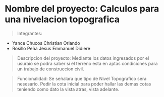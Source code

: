 # Nombre del proyecto: Calculos para una nivelacion topografica

> Integrantes:
- Yance Chucos Christian Orlando
- Rosillo Peña Jesus Emmanuel Didiere

> Descripcion del proyecto: Mediante los datos ingresados por el usuraio se podra saber si el terreno esta en aptas condiciones para un trabajo de construccion civil.

> Funcionalidad:
Se señalara que tipo de Nivel Topografico sera nesesario.
Pedir la cota inicial para poder hallar las demas cotas teniendo como dato la vista atras, vista adelante.